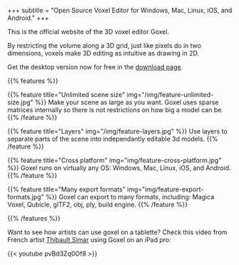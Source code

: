 +++
subtitle = "Open Source Voxel Editor for Windows, Mac, Linux, iOS, and Android."
+++

This is the official website of the 3D voxel editor Goxel.

By restricting the volume along a 3D grid, just like pixels do in two
dimensions, voxels make 3D editing as intuitive as drawing in 2D.

Get the desktop version now for free in the [download page](/download).

{{% features %}}

  {{% feature title="Unlimited scene size"
              img="/img/feature-unlimited-size.jpg" %}}
  Make your scene as large as you want.  Goxel uses sparse matrices internally
  so there is not restrictions on how big a model can be.
  {{% /feature %}}

  {{% feature title="Layers" img="/img/feature-layers.jpg" %}}
  Use layers to separate parts of the scene into independantly editable 3d
  models.
  {{% /feature %}}

  {{% feature title="Cross platform" img="img/feature-cross-platform.jpg" %}}
  Goxel runs on virtually any OS: Windows, Mac, Linux, iOS, and Android.
  {{% /feature %}}

  {{% feature title="Many export formats"
              img="img/feature-export-formats.jpg" %}}
  Goxel can export to many formats, including: Magica Voxel, Qubicle, glTF2,
  obj, ply, build engine.
  {{% /feature %}}

{{% /features %}}

Want to see how artists can use goxel on a tablette?  Check this video
from French artist [Thibault Simar](https://www.artstation.com/exm) using
Goxel on an iPad pro:

{{< youtube pvBd3Zq0Of8 >}}
